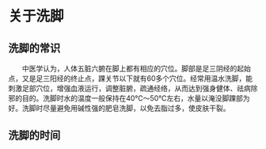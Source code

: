 # 关于洗脚
## 洗脚的常识
 &emsp;&emsp;中医学认为，人体五脏六腑在脚上都有相应的穴位。脚部是足三阴经的起始点，又是足三阳经的终止点，踝关节以下就有60多个穴位。经常用温水洗脚，能刺激足部穴位，增强血液运行，调整脏腑，疏通经络，从而达到强身健体、祛病除邪的目的。洗脚时水的温度一般保持在40℃～50℃左右，水量以淹没脚踝部为好。洗脚时尽量避免用碱性强的肥皂洗脚，以免去脂过多，使皮肤干裂。

## 洗脚的时间